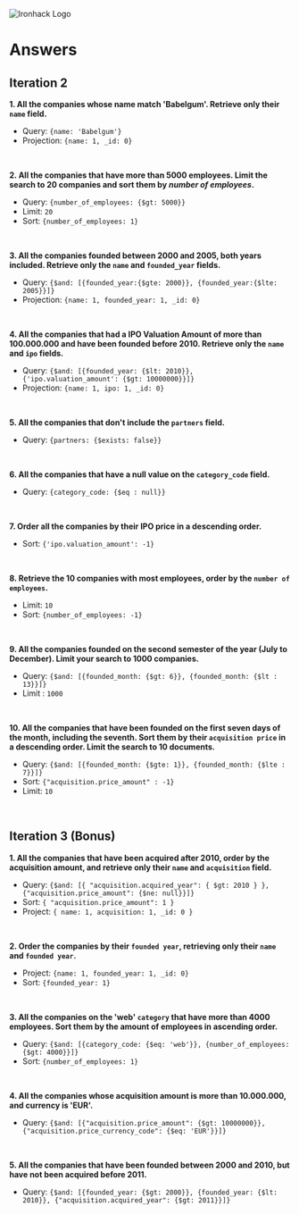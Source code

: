 ![Ironhack Logo](https://i.imgur.com/1QgrNNw.png)

# Answers

## Iteration 2

**1. All the companies whose name match 'Babelgum'. Retrieve only their `name` field.**

<!-- Your Query Goes Here -->
- Query: `{name: 'Babelgum'}`
- Projection: `{name: 1, _id: 0}`

<br>

**2. All the companies that have more than 5000 employees. Limit the search to 20 companies and sort them by *number of employees*.**

<!-- Your Query Goes Here -->
- Query: `{number_of_employees: {$gt: 5000}}`
- Limit: `20`
- Sort: `{number_of_employees: 1}`

<br>

**3. All the companies founded between 2000 and 2005, both years included. Retrieve only the `name` and `founded_year` fields.**

<!-- Your Query Goes Here -->
- Query: `{$and: [{founded_year:{$gte: 2000}}, {founded_year:{$lte: 2005}}]}`
- Projection: `{name: 1, founded_year: 1, _id: 0}`

<br>

**4. All the companies that had a IPO Valuation Amount of more than 100.000.000 and have been founded before 2010. Retrieve only the `name` and `ipo` fields.**

<!-- Your Query Goes Here -->
- Query: `{$and: [{founded_year: {$lt: 2010}}, {'ipo.valuation_amount': {$gt: 10000000}}]}`
- Projection: `{name: 1, ipo: 1, _id: 0}`
<br>

**5. All the companies that don't include the `partners` field.**

<!-- Your Query Goes Here -->
- Query: `{partners: {$exists: false}}`
<br>

**6. All the companies that have a null value on the `category_code` field.**

<!-- Your Query Goes Here -->
- Query: `{category_code: {$eq : null}}`
<br>

**7. Order all the companies by their IPO price in a descending order.**

<!-- Your Query Goes Here -->
- Sort: `{'ipo.valuation_amount': -1}`

<br>

**8. Retrieve the 10 companies with most employees, order by the `number of employees`.**

<!-- Your Query Goes Here -->
- Limit: `10`
- Sort: `{number_of_employees: -1}`

<br>

**9. All the companies founded on the second semester of the year (July to December). Limit your search to 1000 companies.**

<!-- Your Query Goes Here -->
- Query: `{$and: [{founded_month: {$gt: 6}}, {founded_month: {$lt : 13}}]}`
- Limit : `1000`
<br>

**10. All the companies that have been founded on the first seven days of the month, including the seventh. Sort them by their `acquisition price` in a descending order. Limit the search to 10 documents.**

<!-- Your Query Goes Here -->
- Query: `{$and: [{founded_month: {$gte: 1}}, {founded_month: {$lte : 7}}]}`
- Sort: `{"acquisition.price_amount" : -1}`
- Limit: `10`
<br>

## Iteration 3 (Bonus)

**1. All the companies that have been acquired after 2010, order by the acquisition amount, and retrieve only their `name` and `acquisition` field.**

<!-- Your Query Goes Here -->
- Query: `{$and: [{ "acquisition.acquired_year": { $gt: 2010 } }, {"acquisition.price_amount": {$ne: null}}]}`
- Sort: `{ "acquisition.price_amount": 1 }`
- Project: `{ name: 1, acquisition: 1, _id: 0 }`
<br>

**2. Order the companies by their `founded year`, retrieving only their `name` and `founded year`.**

<!-- Your Query Goes Here -->
- Project: `{name: 1, founded_year: 1, _id: 0}`
- Sort: `{founded_year: 1}`
<br>

**3. All the companies on the 'web' `category` that have more than 4000 employees. Sort them by the amount of employees in ascending order.**

<!-- Your Query Goes Here -->
- Query: `{$and: [{category_code: {$eq: 'web'}}, {number_of_employees: {$gt: 4000}}]}`
- Sort: `{number_of_employees: 1}`
<br>

**4. All the companies whose acquisition amount is more than 10.000.000, and currency is 'EUR'.**

<!-- Your Query Goes Here -->
- Query: `{$and: [{"acquisition.price_amount": {$gt: 10000000}}, {"acquisition.price_currency_code": {$eq: 'EUR'}}]}`
<br>

**5. All the companies that have been founded between 2000 and 2010, but have not been acquired before 2011.**

<!-- Your Query Goes Here -->
- Query: `{$and: [{founded_year: {$gt: 2000}}, {founded_year: {$lt: 2010}}, {"acquisition.acquired_year": {$gt: 2011}}]}`
<br>
